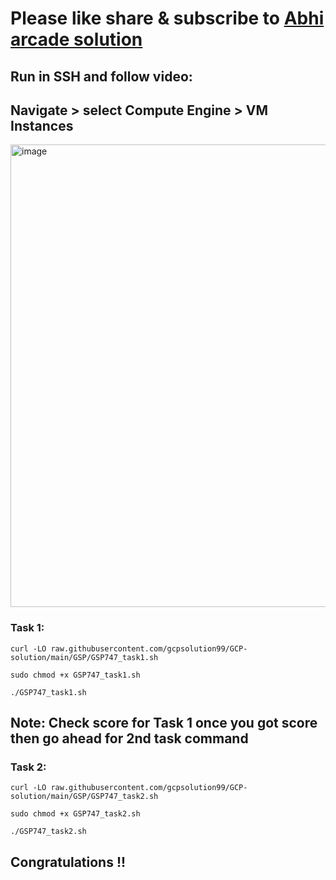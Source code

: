 # Please like share & subscribe to [Abhi arcade solution](http://www.youtube.com/@Abhi_Arcade_Solution)

## Run in SSH and follow video:

## Navigate > select Compute Engine > VM Instances
<img width="740" alt="image" src="https://github.com/user-attachments/assets/723e9005-e999-46ed-9d2d-7796ed800f71">


### Task 1:

```
curl -LO raw.githubusercontent.com/gcpsolution99/GCP-solution/main/GSP/GSP747_task1.sh

sudo chmod +x GSP747_task1.sh

./GSP747_task1.sh
```

## Note: Check score for Task 1 once you got score then go ahead for 2nd task command

### Task 2:

```
curl -LO raw.githubusercontent.com/gcpsolution99/GCP-solution/main/GSP/GSP747_task2.sh

sudo chmod +x GSP747_task2.sh

./GSP747_task2.sh
```

## Congratulations !!
